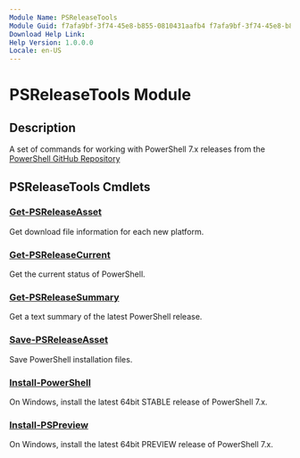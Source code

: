 ```yaml
---
Module Name: PSReleaseTools
Module Guid: f7afa9bf-3f74-45e8-b855-0810431aafb4 f7afa9bf-3f74-45e8-b855-0810431aafb4
Download Help Link:
Help Version: 1.0.0.0
Locale: en-US
---
```


# PSReleaseTools Module

## Description

A set of commands for working with PowerShell 7.x releases from the [PowerShell GitHub Repository](https://github.com/PowerShell/PowerShell)

## PSReleaseTools Cmdlets

### [Get-PSReleaseAsset](Get-PSReleaseAsset.md)

Get download file information for each new platform.

### [Get-PSReleaseCurrent](Get-PSReleaseCurrent.md)

Get the current status of PowerShell.

### [Get-PSReleaseSummary](Get-PSReleaseSummary.md)

Get a text summary of the latest PowerShell release.

### [Save-PSReleaseAsset](Save-PSReleaseAsset.md)

Save PowerShell installation files.

### [Install-PowerShell](Install-PowerShell.md)

On Windows, install the latest 64bit STABLE release of PowerShell 7.x.

### [Install-PSPreview](Install-PSPreview.md)

On Windows, install the latest 64bit PREVIEW release of PowerShell 7.x.
